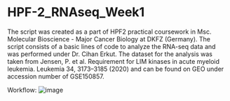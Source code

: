 # HPF-2_RNAseq_Week1

The script was created as a part of HPF2 practical coursework in Msc. Molecular Bioscience - Major Cancer Biology at DKFZ (Germany). The script consists of a basic lines of code to analyze the RNA-seq data and was performed under Dr. Cihan Erkut. The dataset for the analysis was taken from Jensen, P. et al. Requirement for LIM kinases in acute myeloid leukemia. Leukemia 34, 3173–3185 (2020) and can be found on GEO under accession number of GSE150857.

Workflow:
![image](https://user-images.githubusercontent.com/89943785/210121636-99e3f8f2-7d9b-4efa-a304-4b14811ec4be.png)
